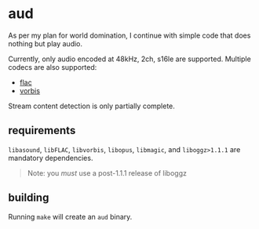 aud
===

As per my plan for world domination, I continue with simple code that does nothing but play audio.

Currently, only audio encoded at 48kHz, 2ch, s16le are supported. Multiple codecs are also supported:

*  [flac][xflac]
*  [vorbis][xvorbis]

Stream content detection is only partially complete.

requirements
------------

`libasound`, `libFLAC`, `libvorbis`, `libopus`, `libmagic`, and `liboggz>1.1.1` are mandatory dependencies.

> Note: you *must* use a post-1.1.1 release of liboggz

building
--------

Running `make` will create an `aud` binary.

[xflac]: https://xiph.org/flac/
[xvorbis]: http://www.vorbis.com/
[xopus]: http://www.opus-codec.org/